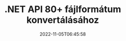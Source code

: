 ---
############################# Static ############################
layout: "product"
date: 2022-11-05T06:45:58
draft: false

product: "Conversion"
product_tag: "conversion"
platform: .NET
platform_tag: net

############################# Head ############################
head_title: "C# .NET Document Conversion API | PDF Word Excel PPTX HTML képek konvertálása"
head_description: "C# .NET Document Conversion API. PDF Word DOC DOCX konvertálása, Excel táblázatok PPT PPTX, HTML, PSD, MPT MPP, MSG EMLX e-mail, AutoCAD és képfájl formátumok konvertálása."

############################# Header ############################
title: ".NET API 80+ fájlformátum konvertálásához"
description: "Egyszerű API a dokumentum- és képkonverziós funkciók integrálásához .NET-alkalmazásokba külső szoftver telepítése nélkül."
button:
    enable: true
    icon: "fas fa-arrow-down"
    label: "Ingyenes próbaverzió letöltése"
    link: "https://downloads.groupdocs.com/conversion/net"

############################# SubMenu ############################
submenu:
    enable: true
    
    left:
        img_alt: "GroupDocs.Conversion for .NET"
        image: "https://www.groupdocs.cloud/templates/groupdocs/images/product-logos/groupdocs-conversion-net.png"
        product: "GroupDocs.Conversion"
        platform: ".NET"

    middle:
        button:
            # button loop
            - link: "#overview"
              text: "Áttekintés"

            # button loop
            - link: "#features"
              text: "Jellemzők"

            # button loop
            - link: "#support"
              text: "Támogatás"

            # button loop
            - link: "https://products.groupdocs.app/conversion"
              text: "Élő Demo"

            # button loop
            - link: "https://purchase.groupdocs.com/pricing/conversion/net"
              text: "Árazás"

    right:
        link_download: "https://downloads.groupdocs.com/conversion"
        link_learn: "https://docs.groupdocs.com/conversion/net/"
        link_buy: "https://purchase.groupdocs.com"

############################# Overview ############################
overview:
    enable: true
    content: |
      A GroupDocs.Conversion for .NET egyszerű API-készletet kínál, amely lehetővé teszi a fejlesztők számára, hogy hatékony dokumentumkonverziós alkalmazásokat készítsenek a C#, ASP.NET és más .NET-hez kapcsolódó technológiákban. A GroupDocs.Conversion for .NET API gyors, hatékony és megbízható fájlkonverziós megoldást kínál végfelhasználói számára. Támogatja az összes népszerű üzleti dokumentumformátum pontos konvertálását, beleértve: PDF, HTML, e-mail, Microsoft Word dokumentumok, Excel táblázatok, PowerPoint prezentációk, Project, Photoshop, CorelDraw, AutoCAD, diagramok, raszteres képfájlformátumok és még sok más. A dokumentumkonvertáló könyvtár automatikusan felismeri a forrásdokumentum formátumát, és minden vezérlést megad a teljes dokumentum vagy bizonyos oldalak kívánt kimeneti formátumra konvertálásához. Könnyebb pótolni a hiányzó betűtípusokat preferált betűtípusokkal, és szöveges vagy képi vízjeleket hozzáadni bármely dokumentumoldalhoz.

      A GroupDocs.Conversion for .NET használható alkalmazások fejlesztésére bármilyen .NET platformot megcélzó fejlesztői környezetben. Kompatibilis az összes .NET alapú nyelvvel, és támogatja a népszerű operációs rendszereket (Windows, Linux, MacOS), ahol Mono vagy .NET keretrendszerek (beleértve a .NET Core-t is) telepíthetők.
    tabs:
      enable: true
      
      ## TAB ONE ##
      tab_one:
        description: |
          Az alábbiakban a GroupDocs.Conversion for .NET áttekintése látható:
        
        right:
          enable: true
          icon: "fab fa-html5"
          title: "Áttekintés"
          content: |
            * Fájltípus automatikus felismerése
            * Konvertálja a dokumentumokat
            * Konvertálja a bemutatókat
            * Konvertálja a táblázatokat
            * Raszteres képek konvertálása
            * PDF dokumentumok konvertálása
            * Más formátumok konvertálása
            * Vízjel alkalmazása
            * Adja meg a fájl jelszavát
            * Testreszabása átalakítás

      ## TAB TWO ##
      tab_two:
        description: |
          A GroupDocs.Conversion for .NET támogatja az összes népszerű és gyakran használt [dokumentumfájl-formátum] (https://docs.groupdocs.com/conversion/net/supported-document-formats/) közötti konvertálást.

        left:
          enable: true
          table:
            # table loop
            - title: "Konvertálás innen:"
              content: |
                * **Dokumentumok**: DOC, DOCX, DOCM, DOT, DOTX, DOTM, RTF, TXT, ODT, OTT
                * **Táblázatok**: XLS, XLSX, XLSM, XLSB, CSV, XLS2003, ODS, TSV, XLT, XLTX, XLTM, XLAM, FODS, SXC
                * **Bemutatók**: PPT, PPTX, PPS, PPSX, ODP, POT, POTX, POTM, PPTM, PPSM, FODP
                * **Képek**: TIF, TIFF, JPG, JPEG, PNG, GIF, BMP, ICO, DIB, JPC, JPEG-LS, JPEG2000
                * **Hordozható**: PDF, XPS, OXPS, EPUB
                * **HTML**: HTM, HTML, MHTML
                * **Metafájlok**: EMZ, WMZ
                * **PhotoShop**: PSD
                * **Projekt**: MPP, MPT, MPX
                * **Outlook**: PST, OST
                * **E-mail**: MSG, EML, EMLX
                * **Diagramok**: VSD, VSDX, VSDM, VSS, VSSM, VST, VSTM, VSX, VTX, VDW, VDX, SVG, SVGZ
                * **AutoCAD**: DXF, DWG, DWF, STL, IFC, DWT
                * **PostScript**: EPS, PS, PSL, CGM
                * **CorelDRAW**: CDR, CMX
                * **Egyéb**: VCF, PLT, LGS, OTG, MD, AI, LOG

        right:
          enable: true
          table:
            # table loop
            - title: "Konvertálás ide:"
              content: |
                * **Dokumentumok**: DOC, DOCX, DOCM, DOT, DOTX, DOTM, RTF, TXT, ODT, OTT
                * **Táblázatok**: XLS, XLSX, XLSM, XLSB, CSV, XLS2003, TSV, XLTX, ODS, XLAM, FODS, DIF, SXC
                * **Prezentációk**: PPT, PPTX, PPS, PPSX, ODP, POTX, POTM, PPTM, PPSM, FODP
                * **Képek**: TIF, TIFF, JPG, JPEG, PNG, GIF, BMP, ICO, JPEG2000
                * **Metafájlok**: EMF, WMF, EMZ, WMZ
                * **Diagramok**: SVGZ
                * **Hordozható**: PDF, XPS
                * **HTML**: HTM, HTML, MHTML
                **Egyéb**: MD

      ## TAB THREE ##
      tab_three:
        description: |
          A GroupDocs.Conversion for .NET a következő operációs rendszereket, keretrendszereket és csomagkezelőket támogatja:
      
        left:
          enable: true
          table:
            # table loop
            - icon: "fab fa-windows"
              title: "Operációs rendszer"
              content: |
                Windows Desktop, Windows Server, Windows Azure, Linux, MacOS

            # table loop
            - icon: "fas fa-code"
              title: "Támogatott keretrendszerek"
              content: |
                Frameworks: .NET Framework, .NET Standard, .NET Core, Mono

        right:
          enable: true
          table:
            # table loop
            - icon: "fas fa-box"
              title: "Csomagkezelő"
              content: |
                Nuget

            # table loop
            - icon: "fas fa-tools"
              title: "Csomagkezelő"
              content: |
                Microsoft Visual Studio, Xamarin, MonoDevelop

############################# Features ############################
features:
    enable: true
    title: "GroupDocs.Conversion for .NET funkciók"

    feature:
      # feature loop
      - icon: "fas fa-copy"
        content: "Egyszerű integráció és mért licencelés"

      # feature loop
      - icon: "fas fa-eye"
        content: "Állítsa be az alapértelmezett nagyítási beállítást szavakká, diákká vagy cellákká konvertáláskor"

      # feature loop
      - icon: "fas fa-bolt"
        content: "Konvertálás az összes népszerű raszteres képformátumra/ból, és kép DPI, magasság és szélesség hozzárendelése"
      
      # feature loop
      - icon: "fas fa-file-powerpoint"
        content: "PDF és kép konvertálása szürkeárnyalatossá, valamint PDF-dokumentum linearizálása a weben"

      # feature loop
      - icon: "fas fa-code"
        content: "Adja meg a könyvjelző szintjét, a címsor szintjét és a kibővített szintjét a Word PDF/XPS konvertálásánál"

      # feature loop
      - icon: "fas fa-cloud"
        content: "Konfigurálja és helyezze el a vízjelet a konvertált dokumentumban a szöveg mögött megjelenítendő háttérként"

      # feature loop
      - icon: "fas fa-remove-format"
        content: "E-mail fejléc megjelenítése az e-mailből való átalakítás során"

      # feature loop
      - icon: "fas fa-comment-slash"
        content: "Egyéni betűtípus-könyvtárak beállítása és a betűtípus kifejezetten betöltése/helyettesítése a dokumentumkonverzió során"

      # feature loop
      - icon: "fas fa-location-arrow"
        content: "Állítsa be az alapértelmezett betűtípust a hiányzó betűtípusok pótlására a dokumentumok, diák és táblázatok konvertálásánál"

      # feature loop
      - icon: "fas fa-border-all"
        content: ""

      # feature loop
      - icon: "fas fa-wrench"
        content: "Konvertálja a táblázatot rácsvonalakkal és távolítsa el a megjegyzéseket a diákról konvertálás közben"

      # feature loop
      - icon: "fas fa-columns"
        content: "Konkrét dokumentumoldalak konvertálása PDF formátumba és adott cellatartomány konvertálása a táblázatokban"

      # feature loop
      - icon: "fas fa-file-word"
        content: "Rejtett lapok megjelenítése és üres sorok és oszlopok kihagyása a táblázatok konvertálása közben"

      # feature loop
      - icon: "fas fa-envelope"
        content: "Számolja meg a dokumentum összes oldalát, és állítsa be a jelszót nem védett dokumentumra a konvertálás során"

      # feature loop
      - icon: "fas fa-print"
        content: "Lehetőség a megjegyzések és beágyazott fájlok eltávolítására a PDF-ből"

      # feature loop
      - icon: "fas fa-file-archive"
        content: "Hozzon létre HTML 5-kompatibilis jelölést a HTML-re konvertáláskor"

      # feature loop
      - icon: "fas fa-lock"
        content: "Forrástípus automatikus felismerése és az összes lehetséges konverzió visszaadása adatfolyamból történő konvertáláskor"

      # feature loop
      - icon: "fas fa-file-code"
        content: "Lehetőség minden oldal külön adatfolyamban való visszaküldésére, miközben PDF vagy HTML formátumba konvertál"
      
      # feature loop
      - icon: "fas fa-fill-drip"
        content: "Jelölések, megjegyzések és változások követése a Wordből való konvertálás közben/elrejtése"

      # feature loop
      - icon: "fas fa-file-excel"
        content: "DOCX konvertálás Tiff G3-ba árnyékolási lehetőséggel"

      # feature loop
      - icon: "fas fa-heading"
        content: "Konkrét elrendezések konvertálása CAD-dokumentumból történő konvertáláskor"

      # feature loop
      - icon: "fas fa-project-diagram"
        content: "Automatikus elnevezés a konvertált dokumentum fájlba mentésekor"

      # feature loop
      - icon: "fas fa-cube"
        content: "Támogatott, számlázható licencelés az API használata alapján"

      # feature loop
      - icon: "fab fa-uncharted"
        content: "Átalakítsa a diagramokat szövegszerkesztő fájlformátumokká"
      
      # feature loop
      - icon: "fab fa-uncharted"
        content: "Adjon hozzá oldalszámokat a HTML szövegszerkesztő dokumentummá konvertálásakor"

      # feature loop
      - icon: "fab fa-uncharted"
        content: "Konvertálja az XML dokumentumokat bármilyen formátumba átalakítás nélkül"

      # feature loop
      - icon: "fab fa-uncharted"
        content: "Kövesse nyomon a fájlkonverzió folyamatát (kezdet, vége) közvetlenül az ügyféloldali alkalmazásból"

    more_feature:
      # more_feature_loop
      - title: "Könnyen konvertálhatja a dokumentumformátumokat"
        content: |
          A GroupDocs.Conversion for .NET használatával a dokumentumfájl-formátum konvertálása nagyon egyszerű. A következő példa bemutatja, hogyan alakíthat át egy PDF-fájlt DOC-fájllá a C# használatával:  
            
          {features.more_feature.step1} 
          {features.more_feature.step2} 
          {features.more_feature.step3} 
            
          ```csharp    
           // Töltse be a(z) DOCX forrásfájlt a konvertáláshoz
          var converter = new GroupDocs.Conversion.Converter("input.docx");
          // Konverziós beállítások előkészítése a(z) PDF célformátumhoz
          var convertOptions = converter.GetPossibleConversions()["pdf"].ConvertOptions;
          // Átalakítás PDF formátumba
          converter.Convert("output.pdf", convertOptions);
          ```
            
      # more_feature_loop
      - title: "Konvertálás képformátumokká"
        content: "A GroupDocs.Conversion for .NET használható alkalmazások fejlesztésére bármilyen .NET platformot megcélzó fejlesztői környezetben. Kompatibilis az összes .NET alapú nyelvvel, és támogatja a népszerű operációs rendszereket (Windows, Linux, MacOS), ahol Mono vagy .NET keretrendszerek (beleértve a .NET Core-t is) telepíthetők."

      # more_feature_loop
      - title: "Különféle PDF formátumtípusokat támogat"
        content: |
          A GroupDocs.Conversion for .NET API támogatja a dokumentumok konvertálását a következő PDF-típusokra/formátumokra:  
            
          * PdfA_1A
          * PdfA_1B
          * PdfA_2A
          * PdfA_3A
          * PdfA_2B
          * PdfA_2U
          * PdfA_3B
          * PdfA_3U
          * v1_3
          * v1_4
          * v1_5
          * v1_6
          * v1_7
          * PdfX_1A
          * PdfX3

############################# Support ############################
support:
    enable: true

############################# Solutions ############################
solutions:
    enable: true
    title: "A GroupDocs.Conversion dokumentumkonverziós API-kat kínál más népszerű fejlesztői környezetekhez"

    solution:
        # solution loop
        - img_alt: "GroupDocs.Conversion for Java"
          image: "https://www.groupdocs.cloud/templates/groupdocs/images/product-logos/groupdocs-conversion-java.png"
          product: "GroupDocs.Conversion"
          platform: "Jáva"
          link: "/conversion/java/"

############################# Back to top ###############################
back_to_top:
  enable: true
---